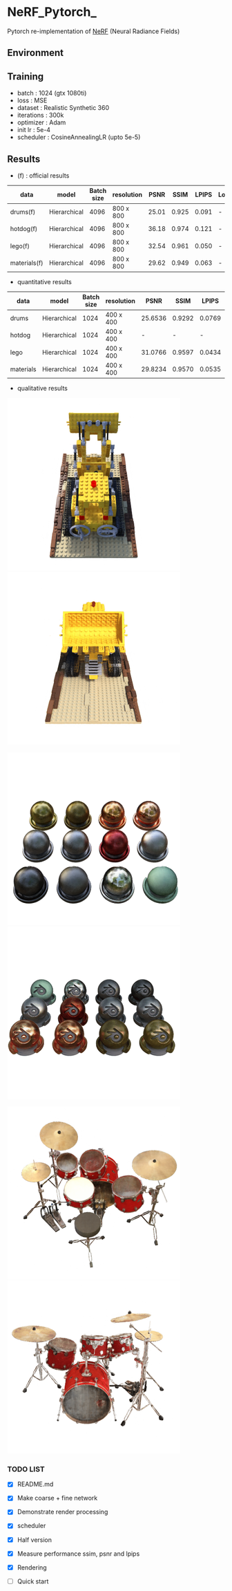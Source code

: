 # NeRF_Pytorch_

Pytorch re-implementation of [NeRF](http://www.matthewtancik.com/nerf) (Neural Radiance Fields)

## Environment

## Training

- batch : 1024 (gtx 1080ti)
- loss : MSE
- dataset : Realistic Synthetic 360
- iterations : 300k
- optimizer : Adam
- init lr : 5e-4
- scheduler : CosineAnnealingLR (upto 5e-5)


## Results

* (f) : official results

| data          |  model             | Batch size     | resolution |  PSNR   |  SSIM  | LPIPS  |   Loss   | 
|---------------|--------------------|----------------|------------|---------|--------|--------|----------|
| drums(f)      | Hierarchical       | 4096           | 800 x 800  | 25.01   | 0.925  | 0.091  | -        |
| hotdog(f)     | Hierarchical       | 4096           | 800 x 800  | 36.18   | 0.974  | 0.121  | -        |
| lego(f)       | Hierarchical       | 4096           | 800 x 800  | 32.54   | 0.961  | 0.050  | -        |
| materials(f)  | Hierarchical       | 4096           | 800 x 800  | 29.62   | 0.949  | 0.063  | -        |

- quantitative results 

| data          | model              | Batch size     | resolution |  PSNR   |  SSIM  | LPIPS  |   Loss   | 
|---------------|--------------------|----------------|------------|---------|--------|--------|----------|
| drums         | Hierarchical       | 1024           | 400 x 400  | 25.6536 | 0.9292 | 0.0769 | 0.002917 |
| hotdog        | Hierarchical       | 1024           | 400 x 400  | - | - | - | - |
| lego          | Hierarchical       | 1024           | 400 x 400  | 31.0766 | 0.9597 | 0.0434 | 0.000817 |
| materials     | Hierarchical       | 1024           | 400 x 400  | 29.8234 | 0.9570 | 0.0535 | 0.001700 |




- qualitative results

![](./figures/000.png)
![lego_gif](./figures/lego.gif)

![material_rgb](./figures/materials_000.png)
![material_gif](./figures/materials_rgb.gif)

![drums_rgb](./figures/drums_000.png)
![drums_gif](./figures/drums_rgb.gif)


### TODO LIST

- [x] README.md
- [x] Make coarse + fine network 
- [x] Demonstrate render processing
- [x] scheduler
- [x] Half version 
- [x] Measure performance ssim, psnr and lpips
- [x] Rendering
- [ ] Quick start 



